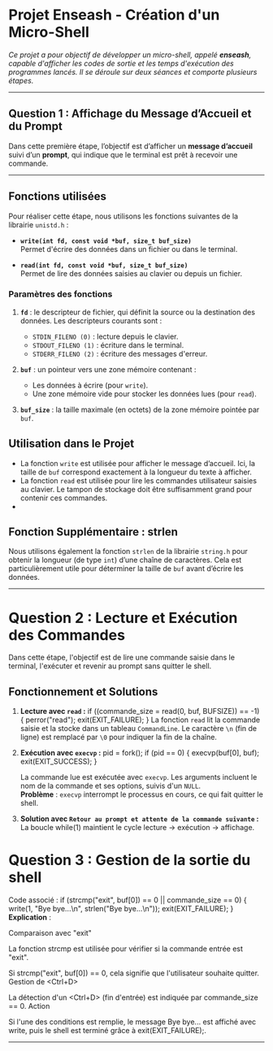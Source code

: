 # **Projet Enseash - Création d'un Micro-Shell**

*Ce projet a pour objectif de développer un micro-shell, appelé **enseash**, capable d'afficher les codes de sortie et les temps d'exécution des programmes lancés. Il se déroule sur deux séances et comporte plusieurs étapes.*

---

## **Question 1 : Affichage du Message d’Accueil et du Prompt**

Dans cette première étape, l’objectif est d’afficher un **message d’accueil** suivi d’un **prompt**, qui indique que le terminal est prêt à recevoir une commande.

---

## **Fonctions utilisées**

Pour réaliser cette étape, nous utilisons les fonctions suivantes de la librairie `unistd.h` :

- **`write(int fd, const void *buf, size_t buf_size)`**  
  Permet d'écrire des données dans un fichier ou dans le terminal.

- **`read(int fd, const void *buf, size_t buf_size)`**  
  Permet de lire des données saisies au clavier ou depuis un fichier.


### **Paramètres des fonctions**

1. **`fd`** : le descripteur de fichier, qui définit la source ou la destination des données. Les descripteurs courants sont :  
   - `STDIN_FILENO (0)` : lecture depuis le clavier.  
   - `STDOUT_FILENO (1)` : écriture dans le terminal.  
   - `STDERR_FILENO (2)` : écriture des messages d'erreur.  

2. **`buf`** : un pointeur vers une zone mémoire contenant :  
   - Les données à écrire (pour `write`).  
   - Une zone mémoire vide pour stocker les données lues (pour `read`).  

3. **`buf_size`** : la taille maximale (en octets) de la zone mémoire pointée par `buf`.


## **Utilisation dans le Projet**

- La fonction `write` est utilisée pour afficher le message d’accueil. Ici, la taille de `buf` correspond exactement à la longueur du texte à afficher.
- La fonction `read` est utilisée pour lire les commandes utilisateur saisies au clavier. Le tampon de stockage doit être suffisamment grand pour contenir ces commandes.
- 
## **Fonction Supplémentaire : strlen**

Nous utilisons également la fonction `strlen` de la librairie `string.h` pour obtenir la longueur (de type `int`) d’une chaîne de caractères. Cela est particulièrement utile pour déterminer la taille de `buf` avant d’écrire les données.


---

# **Question 2 : Lecture et Exécution des Commandes**

Dans cette étape, l'objectif est de lire une commande saisie dans le terminal, l'exécuter et revenir au prompt sans quitter le shell.  

## **Fonctionnement et Solutions**
1. **Lecture avec `read` :**
   if ((commande_size = read(0, buf, BUFSIZE)) == -1) {
    perror("read");
    exit(EXIT_FAILURE);
}
   La fonction `read` lit la commande saisie et la stocke dans un tableau `CommandLine`. Le caractère `\n` (fin de ligne) est remplacé par `\0` pour indiquer la fin de la chaîne.  

2. **Exécution avec `execvp` :**
   pid = fork();
if (pid == 0) {
    execvp(buf[0], buf);
    exit(EXIT_SUCCESS);
}

   La commande lue est exécutée avec `execvp`. Les arguments incluent le nom de la commande et ses options, suivis d'un `NULL`.  
    **Problème** : `execvp` interrompt le processus en cours, ce qui fait quitter le shell.  

3. **Solution avec `Retour au prompt et attente de la commande suivante` :**  
  La boucle while(1) maintient le cycle lecture → exécution → affichage.

# **Question 3 : Gestion de la sortie du shell**
Code associé :
if (strcmp("exit", buf[0]) == 0 || commande_size == 0) {
    write(1, "Bye bye...\n", strlen("Bye bye...\n"));
    exit(EXIT_FAILURE);
}
**Explication** :

Comparaison avec "exit"

La fonction strcmp est utilisée pour vérifier si la commande entrée est "exit".

Si strcmp("exit", buf[0]) == 0, cela signifie que l'utilisateur souhaite quitter.
Gestion de <Ctrl+D>

La détection d'un <Ctrl+D> (fin d'entrée) est indiquée par commande_size == 0.
Action

Si l'une des conditions est remplie, le message Bye bye... est affiché avec write, puis le shell est terminé grâce à exit(EXIT_FAILURE);.

---

